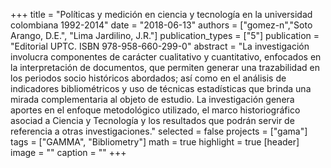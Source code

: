 +++
title = "Políticas y medición en ciencia y tecnología en la universidad colombiana 1992-2014"
date = "2018-06-13"
authors = ["gomez-n","Soto Arango, D.E.", "Lima Jardilino, J.R."]
publication_types = ["5"]
publication = "Editorial UPTC. ISBN 978-958-660-299-0"
abstract = "La investigación involucra componentes de carácter cualitativo y cuantitativo, enfocados en la interpretación de documentos, que permiten generar una trazabilidad en los periodos socio históricos abordados; así como en el análisis de indicadores bibliométricos y uso de técnicas estadísticas que brinda una mirada complementaria al objeto de estudio.  La investigación genera aportes en el enfoque metodológico utilizado, el marco historiográfico asociad a Ciencia y Tecnología y los resultados que podrán servir de referencia a otras investigaciones."
selected = false
projects = ["gama"]
tags = ["GAMMA", "Bibliometry"]
math = true
highlight = true
[header]
image = ""
caption = ""
+++
